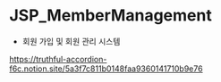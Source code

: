 # JSP_MemberManagement
- 회원 가입 및 회원 관리 시스템

https://truthful-accordion-f6c.notion.site/5a3f7c811b0148faa9360141710b9e76

